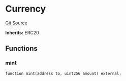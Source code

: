 # Currency
[Git Source](https://github.com/Crossbell-Box/Crossbell-Contracts/blob/7fb0a111be44c9c39adc514360ef463c6a04b62a/contracts/mocks/Currency.sol)

**Inherits:**
ERC20


## Functions
### mint


```solidity
function mint(address to, uint256 amount) external;
```

